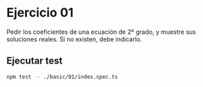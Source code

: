# Ejercicio 01

Pedir los coeficientes de una ecuación de 2º grado, y muestre sus soluciones reales. Si no existen, debe indicarlo.

## Ejecutar test

```bash
npm test -- ./basic/01/index.spec.ts
```

